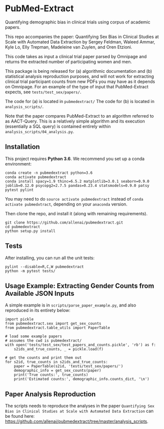 # PubMed-Extract

Quantifying demographic bias in clinical trials using corpus of academic papers. 

This repo accompanies the paper: Quantifying Sex Bias in Clinical Studies at Scale with Automated Data Extraction by
Sergey Feldman, Waleed Ammar, Kyle Lo, Elly Trepman, Madeleine van Zuylen, and Oren Etzioni.

This code takes as input a clinical trial paper parsed by Omnipage and returns the extracted number
of participating women and men.

This package is being released for (a) algorithmic documentation and (b) statistical analysis reproduction purposes,
and will not work for extracting clinical trial participant counts from new PDFs you may have as it depends on
Omnipage. For an example of the type of input that PubMed-Extract expects, see `tests/test_sex/papers/`.

The code for (a) is located in `pubmedextract/` The code for (b) is located in `analysis_scripts/`.

Note that the paper compares PubMed-Extract to an algorithm referred to as AACT-Query.
This is a relatively simple algorithm and its execution (essentially a SQL query) is contained entirely within `analysis_scripts/04_analysis.py`.


## Installation

This project requires **Python 3.6**.  We recommend you set up a conda environment:
 
```
conda create -n pubmedextract python=3.6
conda activate pubmedextract
conda install spacy=1.9 thinc=6.5.2 matplotlib=3.0.1 seaborn=0.9.0 joblib=0.12.0 psycopg2=2.7.5 pandas=0.23.4 statsmodels=0.9.0 patsy pytest pylint
```
You may need to do `source activate pubmedextract` instead of `conda activate pubmedxtract`, depending on your `anaconda` version.


Then clone the repo, and install it (along with remaining requirements).

```
git clone https://github.com/allenai/pubmedextract.git
cd pubmedextract
python setup.py install
```


## Tests

After installing, you can run all the unit tests:

```
pylint --disable=R,C,W pubmedextract
python -m pytest tests/
```


## Usage Example: Extracting Gender Counts from Available JSON Inputs
A simple example is in `scripts/parse_paper_example.py`, and also reproduced in its entirety below:

```
import pickle
from pubmedextract.sex import get_sex_counts
from pubmedextract.table_utils import PaperTable

# load some example papers
# assumes the cwd is pubmedextract/
with open('tests/test_sex/test_papers_and_counts.pickle', 'rb') as f:
    s2ids_and_true_counts, _ = pickle.load(f)

# get the counts and print them out
for s2id, true_counts in s2ids_and_true_counts:
    paper = PaperTable(s2id, 'tests/test_sex/papers/')
    demographic_info = get_sex_counts(paper)
    print('True counts:', true_counts)
    print('Estimated counts:', demographic_info.counts_dict, '\n')
```


## Paper Analysis Reproduction
The scripts needs to reproduce the analyses in the paper `Quantifying Sex Bias in Clinical Studies at Scale with Automated Data Extraction` can be found here: https://github.com/allenai/pubmedextract/tree/master/analysis_scripts.
